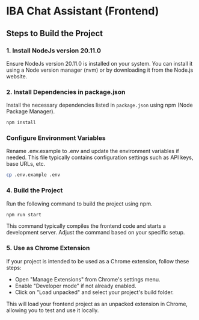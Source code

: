 # IBA Chat Assistant (Frontend)

## Steps to Build the Project

### 1. Install NodeJs version 20.11.0

Ensure NodeJs version 20.11.0 is installed on your system. You can install it using a Node version manager (nvm) or by downloading it from the Node.js website.

### 2. Install Dependencies in package.json

Install the necessary dependencies listed in `package.json` using npm (Node Package Manager).

```bash
npm install
```

### Configure Environment Variables

Rename .env.example to .env and update the environment variables if needed. This file typically contains configuration settings such as API keys, base URLs, etc.

```bash
cp .env.example .env
```

### 4. Build the Project

Run the following command to build the project using npm.

```bash
npm run start
```

This command typically compiles the frontend code and starts a development server. Adjust the command based on your specific setup.

### 5. Use as Chrome Extension

If your project is intended to be used as a Chrome extension, follow these steps:
- Open "Manage Extensions" from Chrome's settings menu.
- Enable "Developer mode" if not already enabled.
- Click on "Load unpacked" and select your project's build folder.

This will load your frontend project as an unpacked extension in Chrome, allowing you to test and use it locally.
